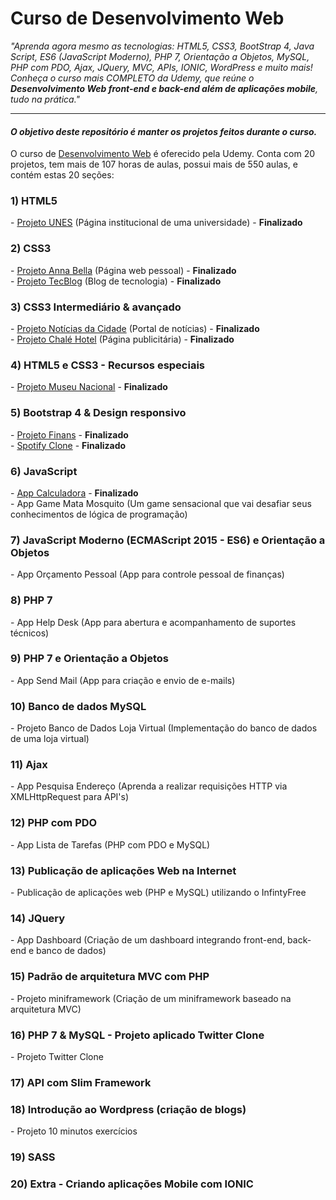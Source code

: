 ﻿# Curso de Desenvolvimento Web
<p align="left">
<em>"Aprenda agora mesmo as tecnologias: HTML5, CSS3, BootStrap 4, Java Script, ES6 (JavaScript Moderno), PHP 7, Orientação a Objetos, MySQL, PHP com PDO, Ajax, JQuery, MVC, APIs, IONIC, WordPress e muito mais!</em><br>
<em>Conheça o curso mais COMPLETO da Udemy, que reúne o <strong>Desenvolvimento Web front-end e back-end além de aplicações mobile</strong>, tudo na prática."</em>
</p>
<hr>
<h4><em>O objetivo deste repositório é manter os projetos feitos durante o curso.</em></h4>
O curso de <a href="https://www.udemy.com/web-completo/">Desenvolvimento Web</a> é oferecido pela Udemy. Conta com 20 projetos, tem mais de 107 horas de aulas, possui mais de 550 aulas, e contém estas 20 seções:

<h3>1) HTML5</h3>
- <a href="https://ricardo-fo.github.io/projetos/UNES/">Projeto UNES</a> (Página institucional de uma universidade) - <strong>Finalizado</strong>

<h3>2) CSS3</h3>
- <a href="https://ricardo-fo.github.io/projetos/AnnaBella/">Projeto Anna Bella</a> (Página web pessoal) - <strong>Finalizado</strong><br>
- <a href="https://ricardo-fo.github.io/projetos/TecBlog/">Projeto TecBlog</a> (Blog de tecnologia) - <strong>Finalizado</strong>

<h3>3) CSS3 Intermediário & avançado</h3>
- <a href="https://ricardo-fo.github.io/projetos/Site-Noticias/">Projeto Notícias da Cidade</a> (Portal de notícias) -  <strong>Finalizado</strong><br>
- <a href="https://ricardo-fo.github.io/projetos/Chale-Hotel/">Projeto Chalé Hotel</a> (Página publicitária) - <strong>Finalizado</strong>

<h3>4) HTML5 e CSS3 - Recursos especiais</h3>
- <a href="https://ricardo-fo.github.io/projetos/Museu-Nacional/">Projeto Museu Nacional</a> - <strong>Finalizado</strong>

<h3>5) Bootstrap 4 & Design responsivo</h3>
- <a href="https://ricardo-fo.github.io/projetos/Finans/">Projeto Finans</a> - <strong>Finalizado</strong><br>
- <a href="https://ricardo-fo.github.io/projetos/Spotify/">Spotify Clone</a> - <strong>Finalizado</strong>

<h3>6) JavaScript</h3>
- <a href="https://ricardo-fo.github.io/projetos/Calculadora/">App Calculadora</a> - <strong>Finalizado</strong><br>
- App Game Mata Mosquito (Um game sensacional que vai desafiar seus conhecimentos de lógica de programação)

<h3>7) JavaScript Moderno (ECMAScript 2015 - ES6) e Orientação a Objetos</h3>
- App Orçamento Pessoal (App para controle pessoal de finanças)

<h3>8) PHP 7</h3>
- App Help Desk (App para abertura e acompanhamento de suportes técnicos)

<h3>9) PHP 7 e Orientação a Objetos</h3>
- App Send Mail (App para criação e envio de e-mails)

<h3>10) Banco de dados MySQL</h3>
- Projeto Banco de Dados Loja Virtual (Implementação do banco de dados de uma loja virtual)

<h3>11) Ajax</h3>
- App Pesquisa Endereço (Aprenda a realizar requisições HTTP via XMLHttpRequest para API's)

<h3>12) PHP com PDO</h3>
- App Lista de Tarefas (PHP com PDO e MySQL)

<h3>13) Publicação de aplicações Web na Internet</h3>
- Publicação de aplicações web (PHP e MySQL) utilizando o InfintyFree

<h3>14) JQuery</h3>
- App Dashboard (Criação de um dashboard integrando front-end, back-end e banco de dados)

<h3>15) Padrão de arquitetura MVC com PHP</h3>
- Projeto miniframework (Criação de um miniframework baseado na arquitetura MVC)

<h3>16) PHP 7 & MySQL - Projeto aplicado Twitter Clone</h3>
- Projeto Twitter Clone

<h3>17) API com Slim Framework</h3>

<h3>18) Introdução ao Wordpress (criação de blogs)</h3>
- Projeto 10 minutos exercícios

<h3>19) SASS</h3>

<h3>20) Extra - Criando aplicações Mobile com IONIC</h3>
